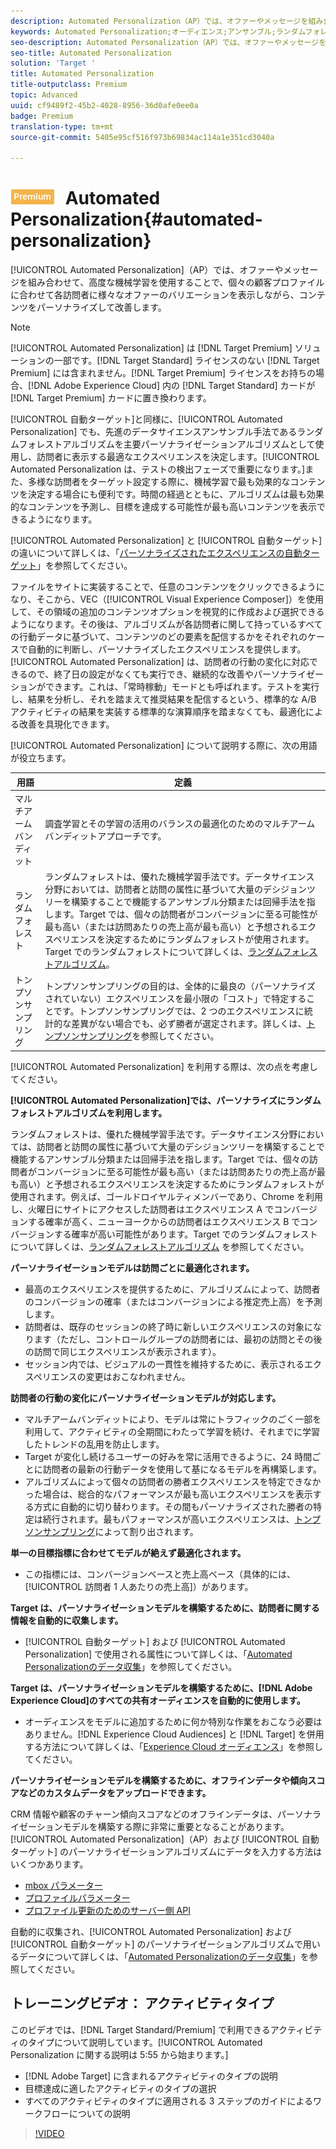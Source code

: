 ```yaml
---
description: Automated Personalization（AP）では、オファーやメッセージを組み合わせて、高度な機械学習を使用することで、個々の顧客プロファイルに合わせて各訪問者に様々なオファーのバリエーションを表示しながら、コンテンツをパーソナライズしてリフトを高めていきます。
keywords: Automated Personalization;オーディエンス;アンサンブル;ランダムフォレスト
seo-description: Automated Personalization（AP）では、オファーやメッセージを組み合わせて、高度な機械学習を使用することで、個々の顧客プロファイルに合わせて各訪問者に様々なオファーのバリエーションを表示しながら、コンテンツをパーソナライズしてリフトを高めていきます。
seo-title: Automated Personalization
solution: 'Target '
title: Automated Personalization
title-outputclass: Premium
topic: Advanced
uuid: cf9489f2-45b2-4028-8956-36d0afe0ee0a
badge: Premium
translation-type: tm+mt
source-git-commit: 5405e95cf516f973b69834ac114a1e351cd3040a

---
```



# ![Premium](/help/assets/premium.png) Automated Personalization{#automated-personalization}

[!UICONTROL Automated Personalization]（AP）では、オファーやメッセージを組み合わせて、高度な機械学習を使用することで、個々の顧客プロファイルに合わせて各訪問者に様々なオファーのバリエーションを表示しながら、コンテンツをパーソナライズして改善します。

>[!NOTE]
>
>[!UICONTROL Automated Personalization] は [!DNL Target Premium] ソリューションの一部です。[!DNL Target Standard] ライセンスのない [!DNL Target Premium] には含まれません。[!DNL Target Premium] ライセンスをお持ちの場合、[!DNL Adobe Experience Cloud] 内の [!DNL Target Standard] カードが [!DNL Target Premium] カードに置き換わります。

[!UICONTROL 自動ターゲット]と同様に、[!UICONTROL Automated Personalization] でも、先進のデータサイエンスアンサンブル手法であるランダムフォレストアルゴリズムを主要パーソナライゼーションアルゴリズムとして使用し、訪問者に表示する最適なエクスペリエンスを決定します。[!UICONTROL Automated Personalization は、テストの検出フェーズで重要になります。]また、多様な訪問者をターゲット設定する際に、機械学習で最も効果的なコンテンツを決定する場合にも便利です。時間の経過とともに、アルゴリズムは最も効果的なコンテンツを予測し、目標を達成する可能性が最も高いコンテンツを表示できるようになります。

[!UICONTROL Automated Personalization] と [!UICONTROL 自動ターゲット]の違いについて詳しくは、「[パーソナライズされたエクスペリエンスの自動ターゲット](../../c-activities/auto-target-to-optimize.md#concept_67779E5B7F67427A97D7EA2A6FB919B3)」を参照してください。

ファイルをサイトに実装することで、任意のコンテンツをクリックできるようになり、そこから、VEC（[!UICONTROL Visual Experience Composer]）を使用して、その領域の追加のコンテンツオプションを視覚的に作成および選択できるようになります。その後は、アルゴリズムが各訪問者に関して持っているすべての行動データに基づいて、コンテンツのどの要素を配信するかをそれぞれのケースで自動的に判断し、パーソナライズしたエクスペリエンスを提供します。[!UICONTROL Automated Personalization] は、訪問者の行動の変化に対応できるので、終了日の設定がなくても実行でき、継続的な改善やパーソナライゼーションができます。これは、「常時稼動」モードとも呼ばれます。テストを実行し、結果を分析し、それを踏まえて推奨結果を配信するという、標準的な A/B アクティビティの結果を実装する標準的な演算順序を踏まなくても、最適化による改善を具現化できます。

[!UICONTROL Automated Personalization] について説明する際に、次の用語が役立ちます。

| 用語 | 定義 |
|---|---|
| マルチアームバンディット | 調査学習とその学習の活用のバランスの最適化のためのマルチアームバンディットアプローチです。 |
| ランダムフォレスト | ランダムフォレストは、優れた機械学習手法です。データサイエンス分野においては、訪問者と訪問の属性に基づいて大量のデシジョンツリーを構築することで機能するアンサンブル分類または回帰手法を指します。Target では、個々の訪問者がコンバージョンに至る可能性が最も高い（または訪問あたりの売上高が最も高い）と予想されるエクスペリエンスを決定するためにランダムフォレストが使用されます。Target でのランダムフォレストについて詳しくは、[ランダムフォレストアルゴリズム](../../c-activities/t-automated-personalization/algo-random-forest.md#concept_48F3CDAA16A848D2A84CDCD19DAAE3AA)。 |
| トンプソンサンプリング | トンプソンサンプリングの目的は、全体的に最良の（パーソナライズされていない）エクスペリエンスを最小限の「コスト」で特定することです。トンプソンサンプリングでは、2 つのエクスペリエンスに統計的な差異がない場合でも、必ず勝者が選定されます。詳しくは、[トンプソンサンプリング](https://en.wikipedia.org/wiki/Thompson_sampling)を参照してください。 |

[!UICONTROL Automated Personalization] を利用する際は、次の点を考慮してください。

**[!UICONTROL Automated Personalization]では、パーソナライズにランダムフォレストアルゴリズムを利用します。**

ランダムフォレストは、優れた機械学習手法です。データサイエンス分野においては、訪問者と訪問の属性に基づいて大量のデシジョンツリーを構築することで機能するアンサンブル分類または回帰手法を指します。Target では、個々の訪問者がコンバージョンに至る可能性が最も高い（または訪問あたりの売上高が最も高い）と予想されるエクスペリエンスを決定するためにランダムフォレストが使用されます。例えば、ゴールドロイヤルティメンバーであり、Chrome を利用し、火曜日にサイトにアクセスした訪問者はエクスペリエンス A でコンバージョンする確率が高く、ニューヨークからの訪問者はエクスペリエンス B でコンバージョンする確率が高い可能性があります。Target でのランダムフォレストについて詳しくは、[ランダムフォレストアルゴリズム](../../c-activities/t-automated-personalization/algo-random-forest.md#concept_48F3CDAA16A848D2A84CDCD19DAAE3AA) を参照してください。

**パーソナライゼーションモデルは訪問ごとに最適化されます。**

* 最高のエクスペリエンスを提供するために、アルゴリズムによって、訪問者のコンバージョンの確率（またはコンバージョンによる推定売上高）を予測します。
* 訪問者は、既存のセッションの終了時に新しいエクスペリエンスの対象になります（ただし、コントロールグループの訪問者には、最初の訪問とその後の訪問で同じエクスペリエンスが表示されます）。
* セッション内では、ビジュアルの一貫性を維持するために、表示されるエクスペリエンスの変更はおこなわれません。

**訪問者の行動の変化にパーソナライゼーションモデルが対応します。**

* マルチアームバンディットにより、モデルは常にトラフィックのごく一部を利用して、アクティビティの全期間にわたって学習を続け、それまでに学習したトレンドの乱用を防止します。
* Target が変化し続けるユーザーの好みを常に活用できるように、24 時間ごとに訪問者の最新の行動データを使用して基になるモデルを再構築します。
* アルゴリズムによって個々の訪問者の勝者エクスペリエンスを特定できなかった場合は、総合的なパフォーマンスが最も高いエクスペリエンスを表示する方式に自動的に切り替わります。その間もパーソナライズされた勝者の特定は続行されます。最もパフォーマンスが高いエクスペリエンスは、[トンプソンサンプリング](https://en.wikipedia.org/wiki/Thompson_sampling)によって割り出されます。

**単一の目標指標に合わせてモデルが絶えず最適化されます。**

* この指標には、コンバージョンベースと売上高ベース（具体的には、[!UICONTROL 訪問者 1 人あたりの売上高]）があります。

**Target は、パーソナライゼーションモデルを構築するために、訪問者に関する情報を自動的に収集します。**

* [!UICONTROL 自動ターゲット] および [!UICONTROL Automated Personalization] で使用される属性について詳しくは、「[Automated Personalizationのデータ収集](../../c-activities/t-automated-personalization/ap-data.md#reference_255BD3DE7AD04DC9B766E0BC78961058)」を参照してください。

**Target は、パーソナライゼーションモデルを構築するために、[!DNL Adobe Experience Cloud]のすべての共有オーディエンスを自動的に使用します。**

* オーディエンスをモデルに追加するために何か特別な作業をおこなう必要はありません。[!DNL Experience Cloud Audiences] と [!DNL Target] を併用する方法について詳しくは、「[Experience Cloud オーディエンス](../../c-integrating-target-with-mac/mmp.md#concept_F4863DE4C92D4805AB690B4B3D487969)」を参照してください。

**パーソナライゼーションモデルを構築するために、オフラインデータや傾向スコアなどのカスタムデータをアップロードできます。**

CRM 情報や顧客のチャーン傾向スコアなどのオフラインデータは、パーソナライゼーションモデルを構築する際に非常に重要となることがあります。[!UICONTROL Automated Personalization]（AP）および [!UICONTROL 自動ターゲット] のパーソナライゼーションアルゴリズムにデータを入力する方法はいくつかあります。

* [mbox パラメーター](../../c-implementing-target/c-considerations-before-you-implement-target/c-methods-to-get-data-into-target/methods-to-get-data-into-target.md#concept_0069C0EFB56C4700BB33F2F35C2B9B17)
* [プロファイルパラメーター](../../c-implementing-target/c-considerations-before-you-implement-target/c-methods-to-get-data-into-target/methods-to-get-data-into-target.md#concept_0069C0EFB56C4700BB33F2F35C2B9B17)
* [プロファイル更新のためのサーバー側 API](../../c-implementing-target/c-considerations-before-you-implement-target/c-methods-to-get-data-into-target/methods-to-get-data-into-target.md#concept_0069C0EFB56C4700BB33F2F35C2B9B17)

自動的に収集され、[!UICONTROL Automated Personalization] および [!UICONTROL 自動ターゲット] のパーソナライゼーションアルゴリズムで用いるデータについて詳しくは、「[Automated Personalizationのデータ収集](../../c-activities/t-automated-personalization/ap-data.md#reference_255BD3DE7AD04DC9B766E0BC78961058)」を参照してください。

## トレーニングビデオ： アクティビティタイプ

このビデオでは、[!DNL Target Standard/Premium] で利用できるアクティビティのタイプについて説明しています。[!UICONTROL Automated Personalization に関する説明は 5:55 から始まります。]

* [!DNL Adobe Target] に含まれるアクティビティのタイプの説明
* 目標達成に適したアクティビティのタイプの選択
* すべてのアクティビティのタイプに適用される 3 ステップのガイドによるワークフローについての説明

>[!VIDEO](https://video.tv.adobe.com/v/17386)